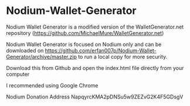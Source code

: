 # Nodium-Wallet-Generator
Nodium Wallet Generator is a modified version of the WalletGenerator.net repository (https://github.com/MichaelMure/WalletGenerator.net)

Nodium Wallet Generator is focused on Nodium only and can be downloaded on https://github.com/erfan007p/Nodium-Wallet-Generator/archive/master.zip to run a local copy for more security.

Download this from Github and open the index.html file directly from your computer

I recommended using Google Chrome

Nodium Donation Address NapqyrcKMA2pDNSu5w9ZEZvG2K4F5GDsgV